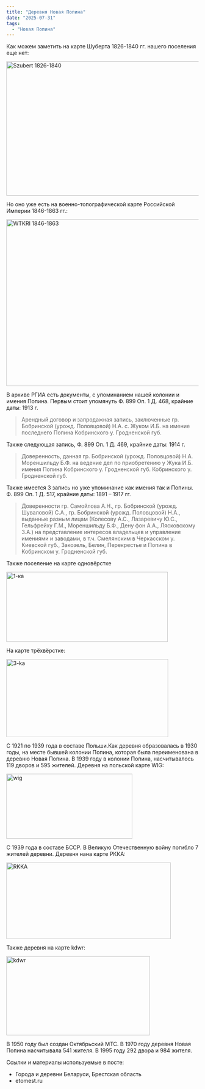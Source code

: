 ```yaml
---
title: "Деревня Новая Попина"
date: "2025-07-31"
tags: 
  - "Новая Попина"
---
```


Как можем заметить на карте Шуберта 1826-1840 гг. нашего поселения еще нет:

<img width="576" height="351" alt="Szubert 1826-1840" src="https://github.com/user-attachments/assets/5ce8a44b-31c6-4b17-a1e3-6e4c03af9959" />

Но оно уже есть на военно-топографической карте Российской Империи 1846-1863 гг.:

<img width="843" height="436" alt="WTKRI 1846-1863" src="https://github.com/user-attachments/assets/5a5960f2-cf4c-4c31-88a2-2a1e38e1d0bc" />

В архиве РГИА есть документы, с упоминанием нашей колонии и имения Попина.
Первым стоит упомянуть Ф. 899 Оп. 1 Д. 468, крайние даты: 1913 г.

> Арендный договор и запродажная запись, заключенные гр. Бобринской (урожд. Половцовой) Н.А. с. Жуком И.Б. на имение последнего Попина Кобринского у. Гродненской губ.

Также следующая запись, Ф. 899 Оп. 1 Д. 469, крайние даты: 1914 г.

> Доверенность, данная гр. Бобринской (урожд. Половцовой) Н.А. Мореншильду Б.Ф. на ведение дел по приобретению у Жука И.Б. имения Попина Кобринского у. Гродненской губ. Кобринского у. Гродненской губ.

Также имеется 3 запись но уже упоминание как имения так и Попины. Ф. 899 Оп. 1 Д. 517, крайние даты: 1891 – 1917 гг.

> Доверенности гр. Самойлова А.Н., гр. Бобринской (урожд. Шуваловой) С.А., гр. Бобринской (урожд. Половцовой) Н.А., выданные разным лицам (Колесову А.С., Лазаревичу Ю.С., Гельфрейху Г.М., Мореншильду Б.Ф., Дену фон А.А., Лясковскому З.А.) на представление интересов владельцев и управление имениями и заводами, в т.ч. Смелянским в Черкасском у. Киевской губ., Закозель, Белин, Перекрестье и Попина в Кобринском у. Гродненской губ.

Также поселение на карте одновёрстке

<img width="423" height="183" alt="1-ка" src="https://github.com/user-attachments/assets/3eb63990-5a51-4088-8035-c9b8b17c0555" />

На карте трёхвёрстке:

<img width="424" height="204" alt="3-ka" src="https://github.com/user-attachments/assets/ea2d5dc8-a484-48ca-8a70-729fa032fbff" />

С 1921 по 1939 года в составе Польши.Как деревня образовалась в 1930 годы, на месте бывшей колонии Попина, которая была переименована в деревню Новая Попина.  В 1939 году в колонии Попина, насчитывалось 119 дворов и 595 жителей. Деревня на польской карте WIG:

<img width="330" height="170" alt="wig" src="https://github.com/user-attachments/assets/8a696511-1df3-4713-9f1a-bb356cdcc775" />

С 1939 года в составе БССР. В Великую Отечественную войну погибло 7 жителей деревни. Деревня нана карте РККА:

<img width="431" height="200" alt="RKKA" src="https://github.com/user-attachments/assets/c3ff1315-ce73-46ee-9fdf-00998c3b3f30" />

Также деревня на карте kdwr:

<img width="376" height="207" alt="kdwr" src="https://github.com/user-attachments/assets/2ecfa7cb-7ccd-4970-9392-a34b0635942d" />

В 1950 году был создан Октябрьский МТС. В 1970 году деревня Новая Попина насчитывала 541 жителя. В 1995 году 292 двора и 984 жителя.

Ссылки и материалы используемые в посте:
- Города и деревни Беларуси, Брестская область
- etomest.ru 
